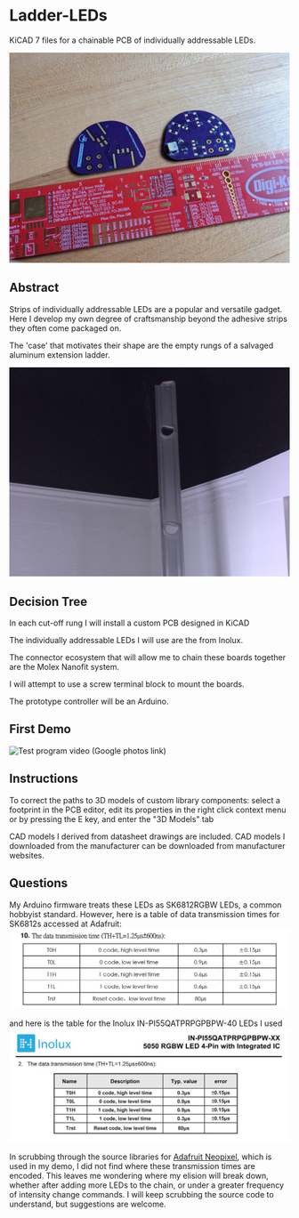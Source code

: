 # Ladder-LEDs
KiCAD 7 files for a chainable PCB of individually addressable LEDs.

![Empty board back and test board front](./images/empty-board-and-test-board.jpg)

## Abstract
Strips of individually addressable LEDs are a popular and versatile gadget. Here I develop my own degree of craftsmanship beyond the adhesive strips they often come packaged on.

The 'case' that motivates their shape are the empty rungs of a salvaged aluminum extension ladder.

![Scrapped aluminum ladder with D-shaped rungs](./images/ladder_beam.jpg)


## Decision Tree
In each cut-off rung I will install a custom PCB designed in KiCAD

The individually addressable LEDs I will use are the from Inolux.

The connector ecosystem that will allow me to chain these boards together are the Molex Nanofit system.

I will attempt to use a screw terminal block to mount the boards.

The prototype controller will be an Arduino.

## First Demo
![Test program video (Google photos link)](https://photos.app.goo.gl/88sZqstjhHEQxjQ36)

## Instructions
To correct the paths to 3D models of custom library components: select a footprint in the PCB editor, edit its properties in the right click context menu or by pressing the E key, and enter the "3D Models" tab

CAD models I derived from datasheet drawings are included. CAD models I downloaded from the manufacturer can be downloaded from manufacturer websites.

## Questions
My Arduino firmware treats these LEDs as SK6812RGBW LEDs, a common hobbyist standard. However, here is a table of data transmission times for SK6812s accessed at Adafruit:
![Data transmission times for SK6812](./images/dongguang-opsco-datatranstime-table.jpg)

and here is the table for the Inolux IN-PI55QATPRPGPBPW-40 LEDs I used
![Data transmission times for Inolux IN-PI...](./images/inolux-datatranstime-table.jpg)

In scrubbing through the source libraries for [Adafruit Neopixel](https://github.com/adafruit/Adafruit_NeoPixel), which is used in my demo, I did not find where these transmission times are encoded. This leaves me wondering where my elision will break down, whether after adding more LEDs to the chain, or under a greater frequency of intensity change commands. I will keep scrubbing the source code to understand, but suggestions are welcome.

